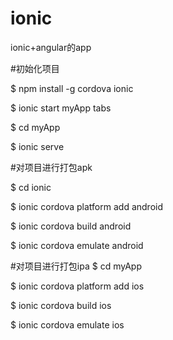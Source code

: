 # ionic
ionic+angular的app

#初始化项目

$ npm install -g cordova ionic

$ ionic start myApp tabs

$ cd myApp

$ ionic serve






#对项目进行打包apk

$ cd ionic

$ ionic cordova platform add android

$ ionic cordova build android

$ ionic cordova emulate android





#对项目进行打包ipa
$ cd myApp

$ ionic cordova platform add ios

$ ionic cordova build ios

$ ionic cordova emulate ios





